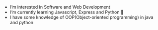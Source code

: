
-  I’m interested in Software and Web Development  
-  I’m currently learning Javascript, Express and Python 🌱
-  I have some knowledge of OOP(Object-oriented programming) in java and python


<!---
marck001/marck001 is a ✨ special ✨ repository because its `README.md` (this file) appears on your GitHub profile.
You can click the Preview link to take a look at your changes.
--->
